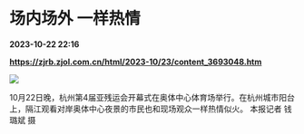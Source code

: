 # 场内场外 一样热情

**2023-10-22 22:16**

**https://zjrb.zjol.com.cn/html/2023-10/23/content_3693048.htm**

![](https://zjrb.zjol.com.cn/images/2023-10/23/zjrb2023102300002v01b004.jpg)

10月22日晚，杭州第4届亚残运会开幕式在奥体中心体育场举行。在杭州城市阳台上，隔江观看对岸奥体中心夜景的市民也和现场观众一样热情似火。 本报记者 钱璐斌 摄